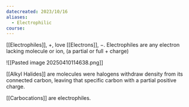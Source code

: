 ```yaml
---
datecreated: 2023/10/16
aliases:
  - Electrophilic
course:
---
```

[[Electrophiles]], $+$, love [[Electrons]], $-$.
Electrophiles are any electron lacking molecule or ion, (a partial or full + charge)

![[Pasted image 20250410114638.png]]

[[Alkyl Halides]] are molecules were halogens withdraw density from its connected carbon, leaving that specific carbon with a partial positive charge.

[[Carbocations]] are electrophiles.